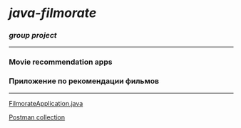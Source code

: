 # _java-filmorate_

### _group project_
___
### Movie recommendation apps
### Приложение по рекомендации фильмов
___
[FilmorateApplication.java](./src/main/java/ru/yandex/practicum/filmorate/FilmorateApplication.java)

[Postman collection](./postman)

